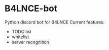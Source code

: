 # B4LNCE-bot
Python discord bot for B4LNCE
Current features:
- TODO list
- whitelist
- server recognition
